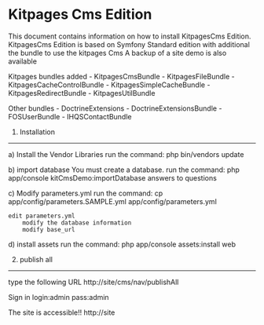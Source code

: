 Kitpages Cms Edition
========================

This document contains information on how to install KitpagesCms Edition.
KitpagesCms Edition is based on Symfony Standard edition with additional the bundle to use the kitpages Cms
A backup of a site demo is also available

   Kitpages bundles added
        - KitpagesCmsBundle
        - KitpagesFileBundle
        - KitpagesCacheControlBundle
        - KitpagesSimpleCacheBundle
        - KitpagesRedirectBundle
        - KitpagesUtilBundle

   Other bundles
        - DoctrineExtensions
        - DoctrineExtensionsBundle
        - FOSUserBundle
        - IHQSContactBundle

1) Installation
---------------

a) Install the Vendor Libraries
run the command:
    php bin/vendors update

b) import database
You must create a database.
run the command:
    php app/console kitCmsDemo:importDatabase
    answers to questions

c) Modify parameters.yml
    run the command:
        cp app/config/parameters.SAMPLE.yml app/config/parameters.yml

    edit parameters.yml
        modify the database information
        modify base_url

d) install assets
run the command:
    php app/console assets:install web




2) publish all
-----------------------
type the following URL
   http://site/cms/nav/publishAll

Sign in
   login:admin
   pass:admin


The site is accessible!!  http://site

